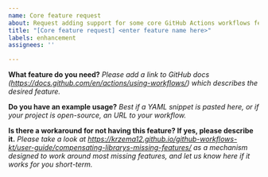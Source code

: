 ```yaml
---
name: Core feature request
about: Request adding support for some core GitHub Actions workflows feature
title: "[Core feature request] <enter feature name here>"
labels: enhancement
assignees: ''

---
```


**What feature do you need?**
_Please add a link to GitHub docs (https://docs.github.com/en/actions/using-workflows/) which describes the desired feature._

**Do you have an example usage?**
_Best if a YAML snippet is pasted here, or if your project is open-source, an URL to your workflow._

**Is there a workaround for not having this feature? If yes, please describe it.**
_Please take a look at https://krzema12.github.io/github-workflows-kt/user-guide/compensating-librarys-missing-features/ as a mechanism designed to work around most missing features, and let us know here if it works for you short-term._
